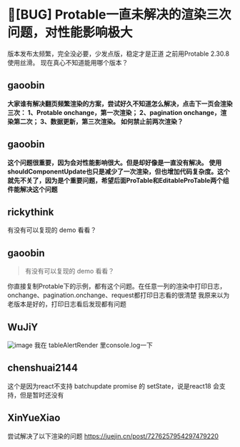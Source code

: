# 🐛[BUG] Protable一直未解决的渲染三次问题，对性能影响极大

版本发布太频繁，完全没必要，少发点版，稳定才是正道
之前用Protable 2.30.8使用丝滑。
现在真心不知道能用哪个版本？

## gaoobin

**大家谁有解决翻页频繁渲染的方案，尝试好久不知道怎么解决，点击下一页会渲染三次：
1、Protable onchange，第一次渲染；
2、pagination onchange，渲染第二次；
3、数据更新，第三次渲染。
如何禁止前两次渲染？**

## gaoobin

**这个问题很重要，因为会对性能影响很大。但是却好像是一直没有解决。
使用shouldComponentUpdate也只是减少了一次渲染，但也增加代码复杂度。这个就先不关了，因为是个重要问题，希望后面ProTable和EditableProTable两个组件能解决这个问题**

## rickythink

有没有可以复现的 demo 看看？

## gaoobin

> 有没有可以复现的 demo 看看？

你直接复制Protable下的示例，都有这个问题。在任意一列的渲染中打印日志，onchange、pagination.onchange、request都打印日志看的很清楚
我原来以为老版本是好的，打印日志看后发现都有问题

## WuJiY

![image](https://user-images.githubusercontent.com/183884/234175827-dbd942b8-5770-4694-8ed5-6ed2b1902974.png)
我在 tableAlertRender 里console.log一下

## chenshuai2144

这个是因为react不支持 batchupdate promise 的 setState，说是react18 会支持，但是暂时还没有

## XinYueXiao

尝试解决了以下渲染的问题
https://juejin.cn/post/7276257954297479220

